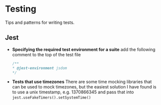 # Testing
Tips and patterns for writing tests.

## Jest
- **Specifying the required test environment for a suite**
  add the following comment to the top of the test file
  ```js
  /**
  * @jest-environment jsdom
  */
    ```
- **Tests that use timezones**
  There are some time mocking libraries that can be used to mock timezones, but the easiest solution
  I have found is to use a unix timestamp, e.g. 1370866345 and pass that into `jest.useFakeTimers().setSystemTime()`
